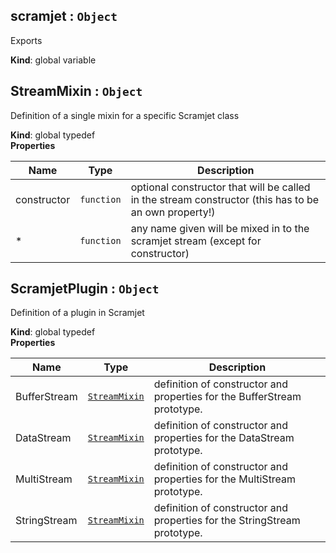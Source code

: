 <a name="scramjet"></a>

## scramjet : <code>Object</code>
Exports

**Kind**: global variable  
<a name="StreamMixin"></a>

## StreamMixin : <code>Object</code>
Definition of a single mixin for a specific Scramjet class

**Kind**: global typedef  
**Properties**

| Name | Type | Description |
| --- | --- | --- |
| constructor | <code>function</code> | optional constructor that will be called in the stream constructor (this has to be an own property!) |
| * | <code>function</code> | any name given will be mixed in to the scramjet stream (except for constructor) |

<a name="ScramjetPlugin"></a>

## ScramjetPlugin : <code>Object</code>
Definition of a plugin in Scramjet

**Kind**: global typedef  
**Properties**

| Name | Type | Description |
| --- | --- | --- |
| BufferStream | [<code>StreamMixin</code>](#StreamMixin) | definition of constructor and properties for the BufferStream prototype. |
| DataStream | [<code>StreamMixin</code>](#StreamMixin) | definition of constructor and properties for the DataStream prototype. |
| MultiStream | [<code>StreamMixin</code>](#StreamMixin) | definition of constructor and properties for the MultiStream prototype. |
| StringStream | [<code>StreamMixin</code>](#StreamMixin) | definition of constructor and properties for the StringStream prototype. |

